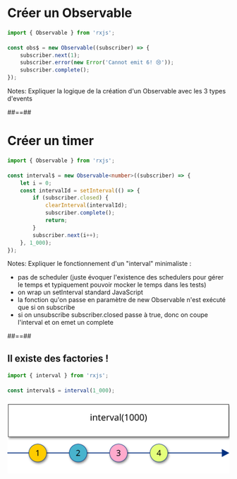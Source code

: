 # Créer un Observable

```typescript
import { Observable } from 'rxjs';

const obs$ = new Observable((subscriber) => {
    subscriber.next(1);
    subscriber.error(new Error('Cannot emit 6! 😢'));
    subscriber.complete();
});
```
<!-- .element: class="big-code block" -->

Notes:
Expliquer la logique de la création d'un Observable avec les 3 types d'events

##==##

# Créer un timer

```typescript [3|5|12|4|11|6-10|1-13]
import { Observable } from 'rxjs';

const interval$ = new Observable<number>((subscriber) => {
    let i = 0;
    const intervalId = setInterval(() => {
        if (subscriber.closed) {
            clearInterval(intervalId);
            subscriber.complete();
            return;
        }
        subscriber.next(i++);
    }, 1_000);
});
```
<!-- .element: class="big-code block" -->

Notes:
Expliquer le fonctionnement d'un "interval" minimaliste :

- pas de scheduler (juste évoquer l'existence des schedulers pour gérer le temps et typiquement pouvoir mocker le temps dans les tests)
- on wrap un setInterval standard JavaScript
- la fonction qu'on passe en paramètre de new Observable n'est exécuté que si on subscribe
- si on unsubscribe subscriber.closed passe à true, donc on coupe l'interval et on emet un complete

##==##

## Il existe des factories !

```typescript
import { interval } from 'rxjs';

const interval$ = interval(1_000);

```
<!-- .element: class="big-code block" -->

![w-1000 center](../../assets/images/diagrams/factory_interval.svg)


